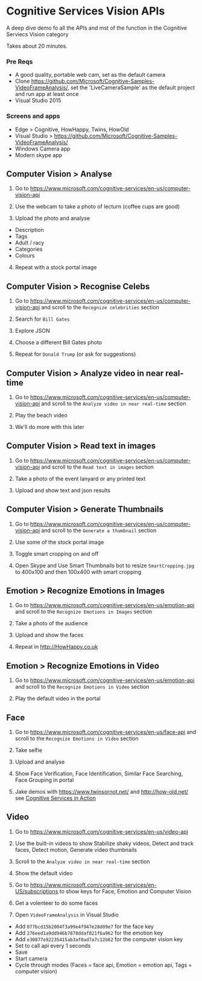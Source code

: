 # Cognitive Services Vision APIs
A deep dive demo fo all the APIs and mst of the function in the Cognitive Serviecs Vision category

Takes about 20 minutes.

### Pre Reqs
* A good quality, portable web cam, set as the default camera
* Clone https://github.com/Microsoft/Cognitive-Samples-VideoFrameAnalysis/, set the 'LiveCameraSample' as the default project and run app at least once
* Visual Studio 2015

### Screens and apps
* Edge > Cognitive, HowHappy, Twins, HowOld
* Visual Studio > https://github.com/Microsoft/Cognitive-Samples-VideoFrameAnalysis/
* Windows Camera app
* Modern skype app

## Computer Vision > Analyse
1. Go to https://www.microsoft.com/cognitive-services/en-us/computer-vision-api

2. Use the webcam to take a photo of lecturn (coffee cups are good)

3. Upload the photo and analyse
  * Description
  * Tags
  * Adult / racy
  * Categories
  * Colours
  
4. Repeat with a stock portal image
 
## Computer Vision > Recognise Celebs
1. Go to https://www.microsoft.com/cognitive-services/en-us/computer-vision-api and scroll to the `Recognize celebrities` section

2. Search for `Bill Gates`

3. Explore JSON

4. Choose a different Bill Gates photo

5. Repeat for `Donald Trump` (or ask for suggestions)

## Computer Vision > Analyze video in near real-time
1. Go to https://www.microsoft.com/cognitive-services/en-us/computer-vision-api and scroll to the `Analyze video in near real-time` section

2. Play the beach video

3. We'll do more with this later

## Computer Vision > Read text in images
1. Go to https://www.microsoft.com/cognitive-services/en-us/computer-vision-api and scroll to the `Read text in images` section

2. Take a photo of the event lanyard or any printed text

3. Upload and show text and json results

## Computer Vision > Generate Thumbnails
1. Go to https://www.microsoft.com/cognitive-services/en-us/computer-vision-api and scroll to the `Generate a thumbnail` section

2. Use some of the stock portal image

3. Toggle smart cropping on and off

4. Open Skype and Use Smart Thumbnails bot to resize `SmartCropping.jpg` to 400x100 and then 100x400 with smart cropping

## Emotion > Recognize Emotions in Images
1. Go to https://www.microsoft.com/cognitive-services/en-us/emotion-api and scroll to the `Recognize Emotions in Images` section

2. Take a photo of the audience

3. Upload and show the faces

4. Repeat in http://HowHappy.co.uk

## Emotion > Recognize Emotions in Video
1. Go to https://www.microsoft.com/cognitive-services/en-us/emotion-api and scroll to the `Recognize Emotions in Video` section

2. Play the default video in the portal

## Face
1. Go to https://www.microsoft.com/cognitive-services/en-us/face-api and scroll to the `Recognize Emotions in Video` section

2. Take selfie

3. Upload and analyse

4. Show Face Verification, Face Identification, Similar Face Searching, Face Grouping in portal

5. Jake demos with https://www.twinsornot.net/ and http://how-old.net/ see [Cognitive Services in Action](https://github.com/martinkearn/Content/blob/master/Demos/Machine%20Learning%20and%20Cognitive/Cognitive%20Services%20in%20Action.md)

## Video
1. Go to https://www.microsoft.com/cognitive-services/en-us/video-api

2. Use the built-in videos to show Stabilize shaky videos, Detect and track faces, Detect motion, Generate video thumbnails

3. Scroll to the `Analyze video in near real-time` section

4. Show the default video

5. Go to https://www.microsoft.com/cognitive-services/en-US/subscriptions to show keys for Face, Emotion and Computer Vision

6. Get a volenteer to do some faces

7. Open `VideoFrameAnalysis` in Visual Studio
 * Add `077bcd15b2004f3a99e4f947e28d09e7` for the face key
 * Add `276eed1a9dd946b7878ddaf021f6a962` for the emotion key
 * Add `e30877e92235415ab3af0ad7a7c12b62` for the computer vision key
 * Set to call api every 1 seconds
 * Save
 * Start camera
 * Cycle through modes (Faces = face api, Emotion = emotion api, Tags = computer vision)
